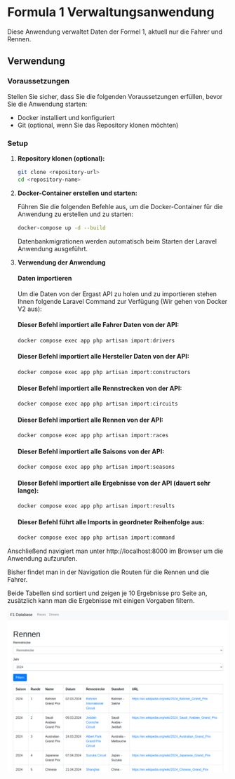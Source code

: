 # Formula 1 Verwaltungsanwendung

Diese Anwendung verwaltet Daten der Formel 1, aktuell nur die Fahrer und Rennen.

## Verwendung

### Voraussetzungen

Stellen Sie sicher, dass Sie die folgenden Voraussetzungen erfüllen, bevor Sie die Anwendung starten:

- Docker installiert und konfiguriert
- Git (optional, wenn Sie das Repository klonen möchten)

### Setup

1. **Repository klonen (optional):**

   ```bash
   git clone <repository-url>
   cd <repository-name>
   ```

2. **Docker-Container erstellen und starten:**

    Führen Sie die folgenden Befehle aus, um die Docker-Container für die Anwendung zu erstellen und zu starten:

    ```bash
    docker-compose up -d --build
    ```

    Datenbankmigrationen werden automatisch beim Starten der Laravel Anwendung ausgeführt.

3. **Verwendung der Anwendung**

    #### Daten importieren
    
    Um die Daten von der Ergast API zu holen und zu importieren stehen Ihnen folgende Laravel Command zur Verfügung (Wir gehen von Docker V2 aus):
    
    #### Dieser Befehl importiert alle Fahrer Daten von der API:
    ```bash
    docker compose exec app php artisan import:drivers
    ```
    
    #### Dieser Befehl importiert alle Hersteller Daten von der API:
    ```bash
    docker compose exec app php artisan import:constructors
    ```

    #### Dieser Befehl importiert alle Rennstrecken von der API:
    ```bash
    docker compose exec app php artisan import:circuits
    ```

    #### Dieser Befehl importiert alle Rennen von der API:
    ```bash
    docker compose exec app php artisan import:races
    ```

    #### Dieser Befehl importiert alle Saisons von der API:
    ```bash
    docker compose exec app php artisan import:seasons
    ```

    #### Dieser Befehl importiert alle Ergebnisse von der API (dauert sehr lange):
    ```bash
    docker compose exec app php artisan import:results
    ```

    #### Dieser Befehl führt alle Imports in geordneter Reihenfolge aus:
    ```bash
    docker compose exec app php artisan import:command
    ```

Anschließend navigiert man unter http://localhost:8000 im Browser um die Anwendung aufzurufen.

Bisher findet man in der Navigation die Routen für die Rennen und die Fahrer.

Beide Tabellen sind sortiert und zeigen je 10 Ergebnisse pro Seite an, zusätzlich kann man die Ergebnisse mit einigen Vorgaben filtern.

![Beispiel Screenshot](screenshots/f1-races.png)
